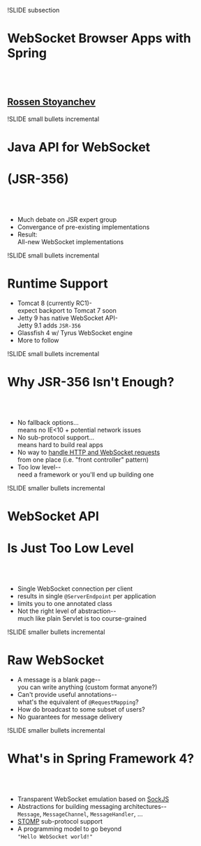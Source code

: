 !SLIDE subsection

# WebSocket Browser Apps with Spring
<br><br>
## [Rossen Stoyanchev](https://twitter.com/rstoya05)

!SLIDE small bullets incremental
# Java API for WebSocket
# (JSR-356)
<br><br>
* Much debate on JSR expert group
* Convergance of pre-existing implementations
* Result:<br>All-new WebSocket implementations

!SLIDE small bullets incremental
# Runtime Support

* Tomcat 8 (currently RC1)-<br>expect backport to Tomcat 7 soon
* Jetty 9 has native WebSocket API-<br>Jetty 9.1 adds `JSR-356`
* Glassfish 4 w/ Tyrus WebSocket engine
* More to follow

!SLIDE small bullets incremental
# Why JSR-356 Isn't Enough?
<br><br>
* No fallback options...<br>means no IE<10 + potential network issues
* No sub-protocol support...<br>means hard to build real apps
* No way to [handle HTTP and WebSocket requests](https://java.net/jira/browse/WEBSOCKET_SPEC-211)<br>from one place (i.e. "front controller" pattern)
* Too low level--<br>need a framework or you'll end up building one

!SLIDE smaller bullets incremental
# WebSocket API
# Is Just Too Low Level
<br><br>
* Single WebSocket connection per client
* results in single `@ServerEndpoint` per application
* limits you to one annotated class
* Not the right level of abstraction--<br>much like plain Servlet is too course-grained

!SLIDE smaller bullets incremental
# Raw WebSocket

* A message is a blank page--<br>you can write anything (custom format anyone?)
* Can't provide useful annotations--<br>what's the equivalent of `@RequestMapping`?
* How do broadcast to some subset of users?
* No guarantees for message delivery

!SLIDE smaller bullets incremental
# What's in Spring Framework 4?
<br><br>
* Transparent WebSocket emulation based on [SockJS](sockjs.org)
* Abstractions for building messaging architectures--<br>`Message`, `MessageChannel`, `MessageHandler`, ...
* [STOMP](http://stomp.github.io/) sub-protocol support
* A programming model to go beyond<br> `"Hello WebSocket world!"`


